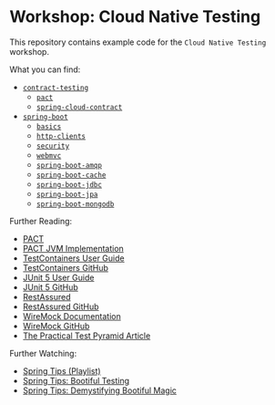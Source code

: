 # Workshop: Cloud Native Testing

This repository contains example code for the `Cloud Native Testing` workshop.

What you can find:

- [`contract-testing`](contract-testing)
  - [`pact`](contract-testing/pact)
  - [`spring-cloud-contract`](contract-testing/spring-cloud-contract)
- [`spring-boot`](spring-boot)
  - [`basics`](spring-boot/basics)
  - [`http-clients`](spring-boot/http-clients)
  - [`security`](spring-boot/security)
  - [`webmvc`](spring-boot/webmvc)
  - [`spring-boot-amqp`](spring-boot/spring-boot-amqp)
  - [`spring-boot-cache`](spring-boot/spring-boot-cache)
  - [`spring-boot-jdbc`](spring-boot/spring-boot-jdbc)
  - [`spring-boot-jpa`](spring-boot/spring-boot-jpa)
  - [`spring-boot-mongodb`](spring-boot/spring-boot-mongodb)

Further Reading:

- [PACT](https://docs.pact.io)
- [PACT JVM Implementation](https://github.com/DiUS/pact-jvm)
- [TestContainers User Guide](https://www.testcontainers.org/usage.html)
- [TestContainers GitHub](https://github.com/testcontainers/testcontainers-java)
- [JUnit 5 User Guide](https://junit.org/junit5/docs/current/user-guide/)
- [JUnit 5 GitHub](https://github.com/junit-team/junit5)
- [RestAssured](http://rest-assured.io)
- [RestAssured GitHub](https://github.com/rest-assured/rest-assured)
- [WireMock Documentation](http://wiremock.org/docs/)
- [WireMock GitHub](https://github.com/tomakehurst/wiremock)
- [The Practical Test Pyramid Article](https://martinfowler.com/articles/practical-test-pyramid.html)

Further Watching:

- [Spring Tips (Playlist)](https://www.youtube.com/playlist?list=PLgGXSWYM2FpPw8rV0tZoMiJYSCiLhPnOc)
- [Spring Tips: Bootiful Testing](https://youtu.be/lTSJCr7xdbM)
- [Spring Tips: Demystifying Bootiful Magic](https://youtu.be/Sw7I70vjN0E)

[1]:https://circleci.com/gh/nt-ca-aqe/ws-cloud-native-testing/tree/master
